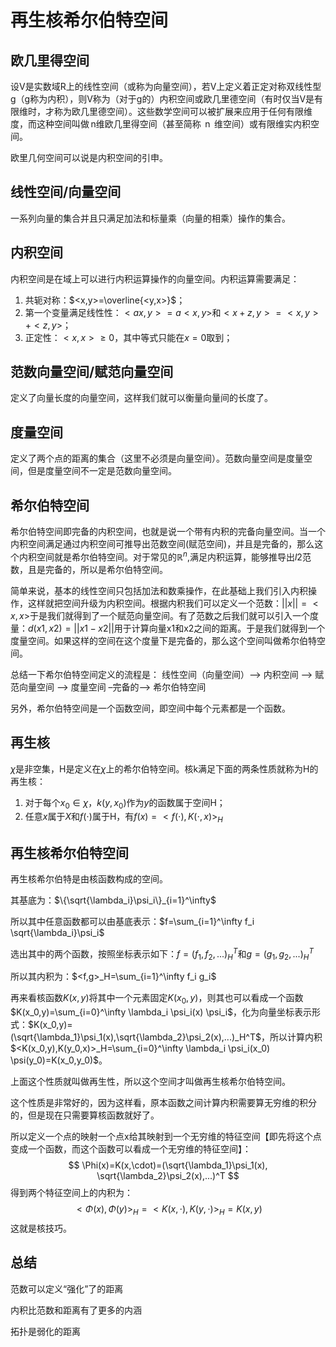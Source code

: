 # 再生核希尔伯特空间

## 欧几里得空间

设V是实数域R上的线性空间（或称为向量空间），若V上定义着正定对称双线性型g（g称为内积），则V称为（对于g的）内积空间或欧几里德空间（有时仅当V是有限维时，才称为欧几里德空间）。这些数学空间可以被扩展来应用于任何有限维度，而这种空间叫做 n维欧几里得空间（甚至简称  n  维空间）或有限维实内积空间。 

欧里几何空间可以说是内积空间的引申。

## 线性空间/向量空间

一系列向量的集合并且只满足加法和标量乘（向量的相乘）操作的集合。

## 内积空间

内积空间是在域上可以进行内积运算操作的向量空间。内积运算需要满足：
1. 共轭对称：$<x,y>=\overline{<y,x>}$；
2. 第一个变量满足线性性：$<ax,y>=a<x,y>$和$<x+z,y>=<x,y>+<z,y>$；
3. 正定性：$<x,x> \ge 0$，其中等式只能在$x=0$取到；

## 范数向量空间/赋范向量空间

定义了向量长度的向量空间，这样我们就可以衡量向量间的长度了。

## 度量空间

定义了两个点的距离的集合（这里不必须是向量空间）。范数向量空间是度量空间，但是度量空间不一定是范数向量空间。

## 希尔伯特空间

希尔伯特空间即完备的内积空间，也就是说一个带有内积的完备向量空间。当一个内积空间满足通过内积空间可推导出范数空间(赋范空间)，并且是完备的，那么这个内积空间就是希尔伯特空间。对于常见的$ℝ^n$,满足内积运算，能够推导出$l2$范数，且是完备的，所以是希尔伯特空间。 

简单来说，基本的线性空间只包括加法和数乘操作，在此基础上我们引入内积操作，这样就把空间升级为内积空间。根据内积我们可以定义一个范数：$||x||=<x,x>$于是我们就得到了一个赋范向量空间。有了范数之后我们就可以引入一个度量：$d(x1,x2)=||x1−x2||$用于计算向量x1和x2之间的距离。于是我们就得到一个度量空间。如果这样的空间在这个度量下是完备的，那么这个空间叫做希尔伯特空间。

总结一下希尔伯特空间定义的流程是： 
线性空间（向量空间）–> 内积空间 –> 赋范向量空间 –> 度量空间 –完备的–> 希尔伯特空间 

另外，希尔伯特空间是一个函数空间，即空间中每个元素都是一个函数。

## 再生核

$\chi$是非空集，H是定义在$\chi$上的希尔伯特空间。核k满足下面的两条性质就称为H的再生核：

1. 对于每个$x_0\in \chi$，$k(y,x_0)$作为$y$的函数属于空间H；
2. 任意$x$属于$X$和$f(\cdot)$属于H，有$f(x)=<f(\cdot),K(\cdot,x)>_H$

## 再生核希尔伯特空间

再生核希尔伯特是由核函数构成的空间。

其基底为：$\{\sqrt{\lambda_i}\psi_i\}_{i=1}^\infty$

所以其中任意函数都可以由基底表示：$f=\sum_{i=1}^\infty f_i \sqrt{\lambda_i}\psi_i$

选出其中的两个函数，按照坐标表示如下：$f=(f_1,f_2,...)_H^T$和$g=(g_1,g_2,...)_H^T$

所以其内积为：$<f,g>_H=\sum_{i=1}^\infty f_i g_i$

再来看核函数$K(x,y)$将其中一个元素固定$K(x_0,y)$，则其也可以看成一个函数$K(x_0,y)=\sum_{i=0}^\infty \lambda_i \psi_i(x) \psi_i$，化为向量坐标表示形式：$K(x_0,y)=(\sqrt{\lambda_1}\psi_1(x),\sqrt{\lambda_2}\psi_2(x),...)_H^T$，所以计算内积$<K(x_0,y),K(y_0,x)>_H=\sum_{i=0}^\infty \lambda_i \psi_i(x_0) \psi(y_0)=K(x_0,y_0)$。

上面这个性质就叫做再生性，所以这个空间才叫做再生核希尔伯特空间。

这个性质是非常好的，因为这样看，原本函数之间计算内积需要算无穷维的积分的，但是现在只需要算核函数就好了。 

所以定义一个点的映射一个点x给其映射到一个无穷维的特征空间【即先将这个点变成一个函数，而这个函数可以看成一个无穷维的特征空间】： 
$$
\Phi(x)=K(x,\cdot)=(\sqrt{\lambda_1}\psi_1(x), \sqrt{\lambda_2}\psi_2(x),...)^T
$$
得到两个特征空间上的内积为：
$$
<\Phi(x),\Phi(y)>_H=<K(x,\cdot),K(y,\cdot)>_H=K(x,y)
$$
这就是核技巧。

## 总结

范数可以定义“强化”了的距离

内积比范数和距离有了更多的内涵

拓扑是弱化的距离
